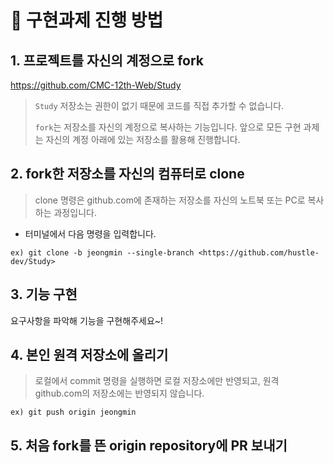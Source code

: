 # 🚀 구현과제 진행 방법

## 1. 프로젝트를 자신의 계정으로 fork

https://github.com/CMC-12th-Web/Study

> `Study` 저장소는 권한이 없기 때문에 코드를 직접 추가할 수 없습니다.
>
> `fork`는 저장소를 자신의 계정으로 복사하는 기능입니다. 앞으로 모든 구현 과제는 자신의 계정 아래에 있는 저장소를 활용해 진행합니다.

## 2. fork한 저장소를 자신의 컴퓨터로 clone

> clone 명령은 github.com에 존재하는 저장소를 자신의 노트북 또는 PC로 복사하는 과정입니다.

- 터미널에서 다음 명령을 입력합니다.

```
ex) git clone -b jeongmin --single-branch <https://github.com/hustle-dev/Study>
```

## 3. 기능 구현

요구사항을 파악해 기능을 구현해주세요~!

## 4. 본인 원격 저장소에 올리기

> 로컬에서 commit 명령을 실행하면 로컬 저장소에만 반영되고, 원격 github.com의 저장소에는 반영되지 않습니다.

```
ex) git push origin jeongmin
```

## 5. 처음 fork를 뜬 origin repository에 PR 보내기
